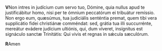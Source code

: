 **V**Non intres in judícium cum servo tuo, Dómine, quia nullus apud te
justificábitur homo, nisi per te ómnium peccatórum ei tribuátur
remíssio. Non ergo eum, quæsúmus, tua judiciális senténtia premat, quem
tibi vera supplicátio fidei christiánæ comméndat: sed, grátia tua illi
succurrénte, mereátur evádere judícium ultiónis, qui, dum víveret,
insígnitus est signáculo sanctæ Trinitátis: Qui vivis et regnas in
sǽcula sæculórum.

**R**Amen
